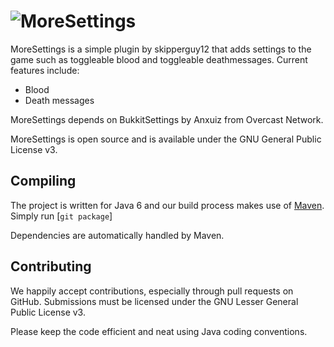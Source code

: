 ![MoreSettings]()
=========

MoreSettings is a simple plugin by skipperguy12 that adds settings to the game such as toggleable blood and toggleable deathmessages.
Current features include:

* Blood
* Death messages

MoreSettings depends on BukkitSettings by Anxuiz from Overcast Network.

MoreSettings is open source and is available under the GNU General Public License v3.

Compiling
---------

The project is written for Java 6 and our build process makes use of [Maven](http://maven.apache.org). 
Simply run [`git package`]

Dependencies are automatically handled by Maven.

Contributing
------------

We happily accept contributions, especially through pull requests on GitHub. Submissions 
must be licensed under the GNU Lesser General Public License v3.

Please keep the code efficient and neat using Java coding conventions.
